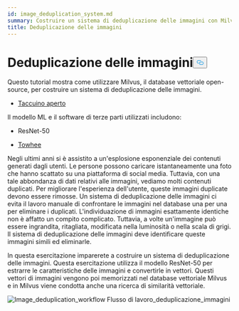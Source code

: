 ```yaml
---
id: image_deduplication_system.md
summary: Costruire un sistema di deduplicazione delle immagini con Milvus.
title: Deduplicazione delle immagini
---
```

<h1 id="Image-Deduplication" class="common-anchor-header">Deduplicazione delle immagini<button data-href="#Image-Deduplication" class="anchor-icon" translate="no">
      <svg translate="no"
        aria-hidden="true"
        focusable="false"
        height="20"
        version="1.1"
        viewBox="0 0 16 16"
        width="16"
      >
        <path
          fill="#0092E4"
          fill-rule="evenodd"
          d="M4 9h1v1H4c-1.5 0-3-1.69-3-3.5S2.55 3 4 3h4c1.45 0 3 1.69 3 3.5 0 1.41-.91 2.72-2 3.25V8.59c.58-.45 1-1.27 1-2.09C10 5.22 8.98 4 8 4H4c-.98 0-2 1.22-2 2.5S3 9 4 9zm9-3h-1v1h1c1 0 2 1.22 2 2.5S13.98 12 13 12H9c-.98 0-2-1.22-2-2.5 0-.83.42-1.64 1-2.09V6.25c-1.09.53-2 1.84-2 3.25C6 11.31 7.55 13 9 13h4c1.45 0 3-1.69 3-3.5S14.5 6 13 6z"
        ></path>
      </svg>
    </button></h1><p>Questo tutorial mostra come utilizzare Milvus, il database vettoriale open-source, per costruire un sistema di deduplicazione delle immagini.</p>
<ul>
<li><a href="https://github.com/towhee-io/examples/blob/main/image/image_deduplication/image_deduplication.ipynb">Taccuino aperto</a></li>
</ul>
<p>Il modello ML e il software di terze parti utilizzati includono:</p>
<ul>
<li><p>ResNet-50</p></li>
<li><p><a href="https://www.google.com/url?sa=t&amp;rct=j&amp;q=&amp;esrc=s&amp;source=web&amp;cd=&amp;cad=rja&amp;uact=8&amp;ved=2ahUKEwjm8-KEjtj7AhVPcGwGHapPB40QFnoECAgQAQ&amp;url=https%3A%2F%2Ftowhee.io%2F&amp;usg=AOvVaw37IzMMiyxGtj82K7O4fInn">Towhee</a></p></li>
</ul>
<p>Negli ultimi anni si è assistito a un'esplosione esponenziale dei contenuti generati dagli utenti. Le persone possono caricare istantaneamente una foto che hanno scattato su una piattaforma di social media. Tuttavia, con una tale abbondanza di dati relativi alle immagini, vediamo molti contenuti duplicati. Per migliorare l'esperienza dell'utente, queste immagini duplicate devono essere rimosse. Un sistema di deduplicazione delle immagini ci evita il lavoro manuale di confrontare le immagini nel database una per una per eliminare i duplicati. L'individuazione di immagini esattamente identiche non è affatto un compito complicato. Tuttavia, a volte un'immagine può essere ingrandita, ritagliata, modificata nella luminosità o nella scala di grigi. Il sistema di deduplicazione delle immagini deve identificare queste immagini simili ed eliminarle.</p>
<p>In questa esercitazione imparerete a costruire un sistema di deduplicazione delle immagini. Questa esercitazione utilizza il modello ResNet-50 per estrarre le caratteristiche delle immagini e convertirle in vettori. Questi vettori di immagini vengono poi memorizzati nel database vettoriale Milvus e in Milvus viene condotta anche una ricerca di similarità vettoriale.</p>
<p>
  
   <span class="img-wrapper"> <img translate="no" src="/docs/v2.5.x/assets/image_deduplication.png" alt="Image_deduplication_workflow" class="doc-image" id="image_deduplication_workflow" />
   </span> <span class="img-wrapper"> <span>Flusso di lavoro_deduplicazione_immagini</span> </span></p>
